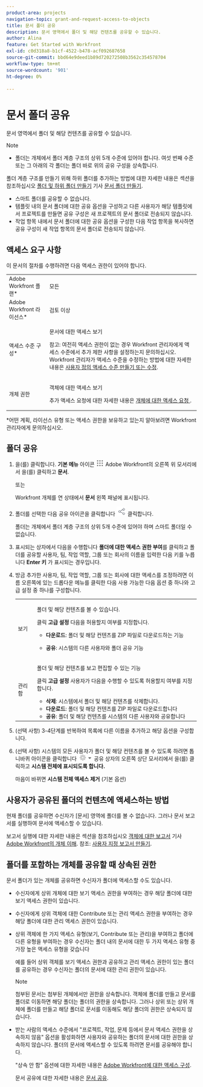 ```yaml
---
product-area: projects
navigation-topic: grant-and-request-access-to-objects
title: 문서 폴더 공유
description: 문서 영역에서 폴더 및 해당 컨텐츠를 공유할 수 있습니다.
author: Alina
feature: Get Started with Workfront
exl-id: c0d318a8-b1cf-4522-b478-acf092687658
source-git-commit: bbd64e9deed1b89d720272508b3562c354578704
workflow-type: tm+mt
source-wordcount: '901'
ht-degree: 0%

---
```


# 문서 폴더 공유

문서 영역에서 폴더 및 해당 컨텐츠를 공유할 수 있습니다.

>[!NOTE]
>
>* 폴더는 개체에서 폴더 계층 구조의 상위 5개 수준에 있어야 합니다. 여섯 번째 수준 또는 그 아래의 각 폴더는 폴더 바로 위의 공유 구성을 상속합니다.
>
>  폴더 계층 구조를 만들기 위해 하위 폴더를 추가하는 방법에 대한 자세한 내용은 섹션을 참조하십시오 [폴더 및 하위 폴더 만들기](../../documents/organizing-documents/create-documents-folder.md#creating-folders) 기사 [문서 폴더 만들기](../../documents/organizing-documents/create-documents-folder.md).
>
>* 스마트 폴더를 공유할 수 없습니다.
>* 템플릿 내의 문서 폴더에 대한 공유 옵션을 구성하고 다른 사용자가 해당 템플릿에서 프로젝트를 만들면 공유 구성은 새 프로젝트의 문서 폴더로 전송되지 않습니다.
>* 작업 항목 내에서 문서 폴더에 대한 공유 옵션을 구성한 다음 작업 항목을 복사하면 공유 구성이 새 작업 항목의 문서 폴더로 전송되지 않습니다.
>


## 액세스 요구 사항

<!--drafted for P&P
(I am putting Contributor and higher here because this is what I found in testing. Normally, Review equals Light but I found out that Contributor can also have manage rights to documents and can share them.)

<table style="table-layout:auto"> 
 <col> 
 <col> 
 <tbody> 
  <tr> 
   <td role="rowheader">Adobe Workfront plan*</td> 
   <td> <p>Any</p> </td> 
  </tr> 
  <tr> 
   <td role="rowheader">Adobe Workfront license*</td> 
   <td> <p>Current license: Contributor or higher</p> 
   Or
   <p>Legacy license: Review or higher</p>
      </td> 
  </tr> 
  <tr> 
   <td role="rowheader">Access level configurations*</td> 
   <td> <p>View access to Documents</p> <p><b>NOTE</b>
   
   If you still don't have access, ask your Workfront administrator if they set additional restrictions in your access level. For information on how a Workfront administrator can modify your access level, see <a href="../../administration-and-setup/add-users/configure-and-grant-access/create-modify-access-levels.md" class="MCXref xref">Create or modify custom access levels</a>.</p> </td> 
  </tr> 
  <tr data-mc-conditions=""> 
   <td role="rowheader">Object permissions</td> 
   <td> <p>View access to an object</p> <p>For information on requesting additional access, see <a href="../../workfront-basics/grant-and-request-access-to-objects/request-access.md" class="MCXref xref">Request access to objects </a>.</p> </td> 
  </tr> 
 </tbody> 
</table>
-->

이 문서의 절차를 수행하려면 다음 액세스 권한이 있어야 합니다.

<table style="table-layout:auto"> 
 <col> 
 <col> 
 <tbody> 
  <tr> 
   <td role="rowheader">Adobe Workfront 플랜*</td> 
   <td> <p>모든</p> </td> 
  </tr> 
  <tr> 
   <td role="rowheader">Adobe Workfront 라이선스*</td> 
   <td> <p>검토 이상</p> </td> 
  </tr> 
  <tr> 
   <td role="rowheader">액세스 수준 구성*</td> 
   <td> <p>문서에 대한 액세스 보기</p> <p>참고: 여전히 액세스 권한이 없는 경우 Workfront 관리자에게 액세스 수준에서 추가 제한 사항을 설정하는지 문의하십시오. Workfront 관리자가 액세스 수준을 수정하는 방법에 대한 자세한 내용은 <a href="../../administration-and-setup/add-users/configure-and-grant-access/create-modify-access-levels.md" class="MCXref xref">사용자 정의 액세스 수준 만들기 또는 수정</a>.</p> </td> 
  </tr> 
  <tr data-mc-conditions=""> 
   <td role="rowheader">개체 권한</td> 
   <td> <p>객체에 대한 액세스 보기</p> <p>추가 액세스 요청에 대한 자세한 내용은 <a href="../../workfront-basics/grant-and-request-access-to-objects/request-access.md" class="MCXref xref">개체에 대한 액세스 요청 </a>.</p> </td> 
  </tr> 
 </tbody> 
</table>

&#42;어떤 계획, 라이선스 유형 또는 액세스 권한을 보유하고 있는지 알아보려면 Workfront 관리자에게 문의하십시오.

## 폴더 공유

1. 을(를) 클릭합니다. **기본 메뉴** 아이콘 ![](assets/main-menu-icon.png) Adobe Workfront의 오른쪽 위 모서리에서 을(를) 클릭하고 **문서**.

   또는

   Workfront 개체를 연 상태에서 **문서** 왼쪽 패널에 표시됩니다.

1. 폴더를 선택한 다음 공유 아이콘을 클릭합니다 ![](assets/share-icon.png) 클릭합니다.

   폴더는 개체에서 폴더 계층 구조의 상위 5개 수준에 있어야 하며 스마트 폴더일 수 없습니다.

1. 표시되는 상자에서 다음을 수행합니다 **폴더에 대한 액세스 권한 부여**&#x200B;를 클릭하고 폴더를 공유할 사용자, 팀, 작업 역할, 그룹 또는 회사의 이름을 입력한 다음 키를 누릅니다 **Enter 키** 가 표시되는 경우입니다.
1. 방금 추가한 사용자, 팀, 작업 역할, 그룹 또는 회사에 대한 액세스를 조정하려면 이름 오른쪽에 있는 드롭다운 메뉴를 클릭한 다음 사용 가능한 다음 옵션 중 하나와 고급 설정 중 하나를 구성합니다.

   <table style="table-layout:auto"> 
    <col> 
    <col> 
    <tbody> 
     <tr> 
      <td role="rowheader">보기</td> 
      <td> <p>폴더 및 해당 컨텐츠를 볼 수 있습니다.</p> <p>클릭 <strong>고급 설정</strong> 다음을 허용할지 여부를 지정합니다.</p> 
       <ul> 
        <li><strong>다운로드</strong>: 폴더 및 해당 컨텐츠를 ZIP 파일로 다운로드하는 기능</li> 
        <li> <p><strong>공유</strong>: 시스템의 다른 사용자와 폴더 공유 기능</p> </li> 
       </ul> </td> 
     </tr> 
     <tr> 
      <td role="rowheader">관리함</td> 
      <td> <p>폴더 및 해당 컨텐츠를 보고 편집할 수 있는 기능</p> <p>클릭 <strong>고급 설정</strong> 사용자가 다음을 수행할 수 있도록 허용할지 여부를 지정합니다.</p> 
       <ul> 
        <li><strong>삭제</strong>: 시스템에서 폴더 및 해당 컨텐츠를 삭제합니다.</li> 
        <li><b>다운로드</b>: 폴더 및 해당 컨텐츠를 ZIP 파일로 다운로드합니다</li> 
        <li><strong>공유</strong>: 폴더 및 해당 컨텐츠를 시스템의 다른 사용자와 공유합니다</li> 
       </ul> </td> 
     </tr> 
    </tbody> 
   </table>

1. (선택 사항) 3-4단계를 반복하여 목록에 다른 이름을 추가하고 해당 옵션을 구성합니다.
1. (선택 사항) 시스템의 모든 사용자가 폴더 및 해당 컨텐츠를 볼 수 있도록 하려면 톱니바퀴 아이콘을 클릭합니다 ![](assets/gear-icon-settings-with-dn-arrow.jpg) 공유 상자의 오른쪽 상단 모서리에서 을(를) 클릭하고 **시스템 전체에 표시되도록 합니다.**

   마음이 바뀌면 **시스템 전체 액세스 제거** (기본 옵션)

## 사용자가 공유된 폴더의 컨텐츠에 액세스하는 방법

<!--
<p style="color: #ff1493;" data-mc-conditions="QuicksilverOrClassic.Draft mode">Delete these 2 paragraphs when the story &nbsp;<a href="https://hub.workfront.com/task/622f8d6f000897c9a4a11bdfd9b2cf34/overview">Handle email notification content when a folder is shared</a> goes to Preview:</p>
-->

현재 폴더를 공유하면 수신자가 [문서] 영역에 폴더를 볼 수 없습니다. 그러나 문서 보고서를 실행하여 문서에 액세스할 수 있습니다.

보고서 실행에 대한 자세한 내용은 섹션을 참조하십시오 [객체에 대한 보고서](../../workfront-basics/navigate-workfront/workfront-navigation/understand-objects.md#reporting-on-objects) 기사 [Adobe Workfront의 개체 이해](../../workfront-basics/navigate-workfront/workfront-navigation/understand-objects.md). 참조: [사용자 지정 보고서 만들기](../../reports-and-dashboards/reports/creating-and-managing-reports/create-custom-report.md).

<!--
<div class="preview" data-mc-conditions="QuicksilverOrClassic.Draft mode">
<p>Workfront sends a notification email when someone shares a document folder on an object with a user or a team. To access the folder from the email, recipients can click the folder title or the "See it in Workfront" link.</p> <note type="note">
<ul class="preview">
<li> <p>The email notification "Someone shares an object with me" or "Someone shares an object with my team" must be enabled in order for a user or team to receive a notification email about a shared folder.</p> </li>
<li> <p>When someone shares a document folder from the global Documents area, the links in the notification email take the recipient to the global Documents area. Because folders in this area are private, the shared folder is not displayed there, but the recipient can access its documents by creating a document report. </p> <p>For information about running a report, see the section <a href="../../workfront-basics/navigate-workfront/workfront-navigation/understand-objects.md#reporting-on-objects" class="MCXref xref">Report on objects</a> in the article <a href="../../workfront-basics/navigate-workfront/workfront-navigation/understand-objects.md" class="MCXref xref">Understand objects in Adobe Workfront</a>. Also see <a href="../../reports-and-dashboards/reports/creating-and-managing-reports/create-custom-report.md" class="MCXref xref">Create a custom report</a>.</p> </li>
<li> <p>Currently, it is not possible to share folders with external users.</p> </li>
</ul>
</note>
</div>
-->

## 폴더를 포함하는 개체를 공유할 때 상속된 권한

문서 폴더가 있는 개체를 공유하면 수신자가 폴더에 액세스할 수도 있습니다.

* 수신자에게 상위 개체에 대한 보기 액세스 권한을 부여하는 경우 해당 폴더에 대한 보기 액세스 권한이 있습니다.
* 수신자에게 상위 객체에 대한 Contribute 또는 관리 액세스 권한을 부여하는 경우 해당 폴더에 대한 관리 액세스 권한이 있습니다.
* 상위 객체에 한 가지 액세스 유형(보기, Contribute 또는 관리)을 부여하고 폴더에 다른 유형을 부여하는 경우 수신자는 폴더 내의 문서에 대한 두 가지 액세스 유형 중 가장 높은 액세스 유형을 갖습니다

   예를 들어 상위 객체를 보기 액세스 권한과 공유하고 관리 액세스 권한이 있는 폴더를 공유하는 경우 수신자는 폴더의 문서에 대한 관리 권한이 있습니다.

   >[!NOTE]
   >
   >첨부된 문서는 첨부된 개체에서만 권한을 상속합니다. 객체에 폴더를 만들고 문서를 폴더로 이동하면 해당 폴더는 폴더의 권한을 상속합니다. 그러나 상위 또는 상위 개체에 폴더를 만들고 해당 폴더로 문서를 이동해도 해당 폴더의 권한은 상속되지 않습니다.

* 받는 사람의 액세스 수준에서 &quot;프로젝트, 작업, 문제 등에서 문서 액세스 권한을 상속하지 않음&quot; 옵션을 활성화하면 사용자와 공유하는 폴더의 문서에 대한 권한을 상속하지 않습니다. 폴더의 문서에 액세스할 수 있도록 하려면 문서를 공유해야 합니다.

   &quot;상속 안 함&quot; 옵션에 대한 자세한 내용은 [Adobe Workfront에 대한 액세스 구성](../../administration-and-setup/add-users/configure-and-grant-access/configure-access.md).

   문서 공유에 대한 자세한 내용은 [문서 공유](../../workfront-basics/grant-and-request-access-to-objects/document-permissions.md).
